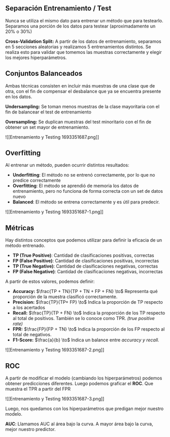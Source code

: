 ## Separación Entrenamiento / Test

Nunca se utiliza el mismo dato para entrenar un método que para testearlo. Separamos una porción de los datos para testear (aproximadamente un $20\%$ o $30\%$)

**Cross-Validation Split:** A partir de los datos de entrenamiento, separamos en 5 secciones aleatorias y realizamos 5 entrenamientos distintos. Se realiza esto para validar que tomemos las muestras correctamente y elegir los mejores hiperparámetros.

## Conjuntos Balanceados

Ambas técnicas consisten en incluir más muestras de una clase que de otra, con el fin de compensar el desbalance que ya se encuentra presente en los datos.

**Undersampling:** Se toman menos muestras de la clase mayoritaria con el fin de balancear el test de entrenamiento

**Oversampling:** Se duplican muestras del test minoritario con el fin de obtener un set mayor de entrenamiento.

![[Entrenamiento y Testing 1693351687.png]]

## Overfitting

Al entrenar un método, pueden ocurrir distintos resultados:

- **Underfitting**: El método no se entrenó correctamente, por lo que no predice correctamente
- **Overfitting**: El método se aprendió de memoria los datos de entrenamiento, pero no funciona de forma correcta con un set de datos nuevo
- **Balanced**: El método se entrena correctamente y es útil para predecir.

![[Entrenamiento y Testing 1693351687-1.png]]

## Métricas

Hay distintos conceptos que podemos utilizar para definir la eficacia de un método entrenado.

- **TP (True Positive)**: Cantidad de clasificaciones positivas, correctas
- **FP (False Positive)**: Cantidad de clasificaciones positivas, incorrectas
- **TP (True Negative)**: Cantidad de clasificaciones negativas, correctas
- **FP (False Negative)**: Cantidad de clasificaciones negativas, incorrectas

A partir de estos valores, podemos definir:

- **Accuracy:** $\frac{TP + TN}{TP + TN + FP + FN} \to$ Representa qué proporción de la muestra clasificó correctamente.
- **Precision:** $\frac{TP}{TP+ FP} \to$ Indica la proporción de TP respecto a los acertados
- **Recall:** $\frac{TP}{TP + FN} \to$ Indica la proporción de los TP respecto al total de positivos. También se lo conoce como TPR. *(true positive rate)*
- **FPR:** $\frac{FP}{FP + TN} \to$ Indica la proporción de los FP respecto al total de negativos.
- **F1-Score:** $\frac{a}{b} \to$ Indica un balance entre *accuracy y recall.*

![[Entrenamiento y Testing 1693351687-2.png]]

## ROC

A partir de modificar el modelo (cambiando los hiperparámetros) podemos obtener predicciones diferentes. Luego podemos graficar el **ROC**. Que muestra el TPR a partir del FPR

![[Entrenamiento y Testing 1693351687-3.png]]

Luego, nos quedamos con los hiperparámetros que predigan mejor nuestro modelo.

**AUC**: Llamamos AUC al área bajo la curva. A mayor área bajo la curva, mejor nuestro predictor.
